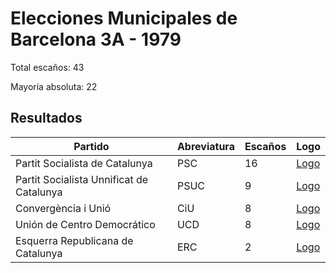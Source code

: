 # Elecciones Municipales de Barcelona 3A - 1979

Total escaños: 43

Mayoría absoluta: 22

## Resultados

| Partido | Abreviatura | Escaños | Logo |
| - | - | - | - |
| Partit Socialista de Catalunya | PSC | 16 | [Logo](https://github.com/playzzz/Pactos/blob/master/Logos/PSC.jpg?raw=true)
| Partit Socialista Unnificat de Catalunya | PSUC | 9 | [Logo](https://github.com/playzzz/Pactos/blob/master/Logos/PSUC.jpg?raw=true)
| Convergència i Unió | CiU | 8 | [Logo](https://github.com/playzzz/Pactos/blob/master/Logos/CIU.jpg?raw=true)
| Unión de Centro Democrático | UCD | 8 | [Logo](https://github.com/playzzz/Pactos/blob/master/Logos/UCD.jpg?raw=true)
| Esquerra Republicana de Catalunya | ERC | 2 | [Logo](https://github.com/playzzz/Pactos/blob/master/Logos/ERC.jpg?raw=true)
